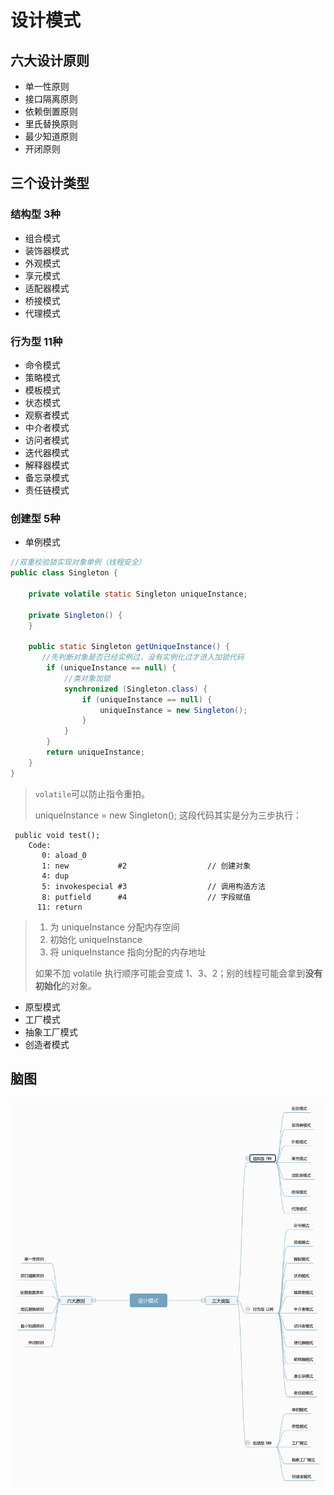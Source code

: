 # 设计模式

## 六大设计原则

- 单一性原则
- 接口隔离原则
- 依赖倒置原则
- 里氏替换原则
- 最少知道原则
- 开闭原则

## 三个设计类型

### 结构型 3种

- 组合模式
- 装饰器模式
- 外观模式
- 享元模式
- 适配器模式
- 桥接模式
- 代理模式

### 行为型 11种

- 命令模式
- 策略模式
- 模板模式
- 状态模式
- 观察者模式
- 中介者模式
- 访问者模式
- 迭代器模式
- 解释器模式
- 备忘录模式
- 责任链模式

### 创建型 5种

- 单例模式

```java
//双重校验锁实现对象单例（线程安全）
public class Singleton {

    private volatile static Singleton uniqueInstance;

    private Singleton() {
    }

    public static Singleton getUniqueInstance() {
       //先判断对象是否已经实例过，没有实例化过才进入加锁代码
        if (uniqueInstance == null) {
            //类对象加锁
            synchronized (Singleton.class) {
                if (uniqueInstance == null) {
                    uniqueInstance = new Singleton();
                }
            }
        }
        return uniqueInstance;
    }
}
```

> `volatile`可以防止指令重拍。
>
> uniqueInstance = new Singleton(); 这段代码其实是分为三步执行：

```x86asm
 public void test();
    Code:
       0: aload_0
       1: new           #2                  // 创建对象
       4: dup
       5: invokespecial #3                  // 调用构造方法
       8: putfield      #4                  // 字段赋值
      11: return
```

> 1. 为 uniqueInstance 分配内存空间
> 2. 初始化 uniqueInstance
> 3. 将 uniqueInstance 指向分配的内存地址
>
> 如果不加 volatile 执行顺序可能会变成 1、3、2；别的线程可能会拿到**没有初始化**的对象。

- 原型模式
- 工厂模式
- 抽象工厂模式
- 创造者模式

## 脑图

![avatar](../screenshots/基础篇/设计模式/设计模式.png)
